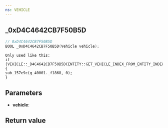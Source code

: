 ```yaml
---
ns: VEHICLE
---
```

## _0xD4C4642CB7F50B5D

```c
// 0xD4C4642CB7F50B5D
BOOL _0xD4C4642CB7F50B5D(Vehicle vehicle);
```

```
Only used like this:  
if (VEHICLE::_D4C4642CB7F50B5D(ENTITY::GET_VEHICLE_INDEX_FROM_ENTITY_INDEX(v_3))) {                                                        sub_157e9c(g_40001._f1868, 0);  
}  
```

## Parameters
* **vehicle**: 

## Return value
